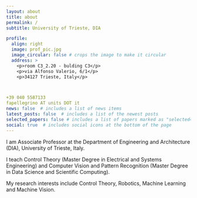 ```yaml
---
layout: about
title: about
permalink: /
subtitle: University of Trieste, DIA

profile:
  align: right
  image: prof_pic.jpg
  image_circular: false # crops the image to make it circular
  address: >
    <p>room C3_2.20 - bulding C3</p>
    <p>via Alfonso Valerio, 6/1</p>
    <p>34127 Trieste, Italy</p>



+39 040 5587133
fapellegrino AT units DOT it
news: false  # includes a list of news items
latest_posts: false  # includes a list of the newest posts
selected_papers: false # includes a list of papers marked as "selected={true}"
social: true  # includes social icons at the bottom of the page
---
```


  	
I am Associate Professor at the Department of Engineering and Architecture (DIA), University of Trieste, Italy.
 
I teach Control Theory (Master Degree in Electrical and Systems Engineering) and Computer Vision and Pattern Recognition (Master Degree in Data Science and Scientific Computing).
 
My research interests include Control Theory, Robotics, Machine Learning and Machine Vision.
